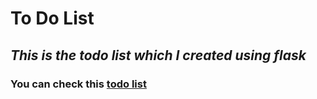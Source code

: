 # To Do List
## _This is the todo list which I created using flask_
### You can check this [todo list](https://todolist-768q.onrender.com/)

